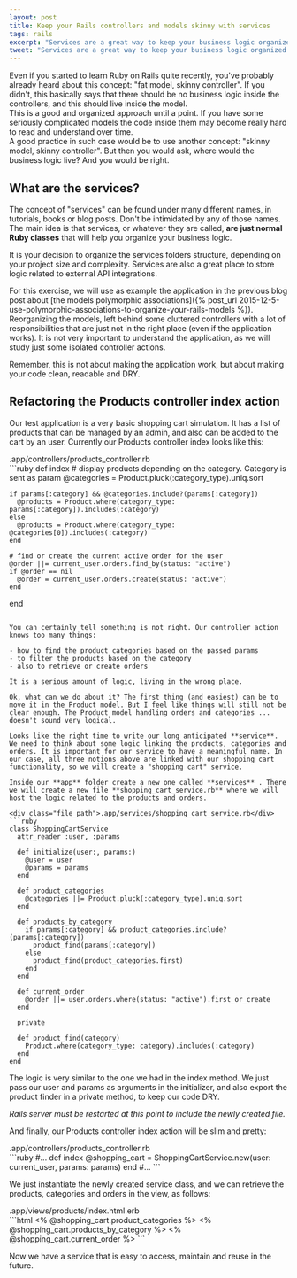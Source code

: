```yaml
---
layout: post
title: Keep your Rails controllers and models skinny with services
tags: rails
excerpt: "Services are a great way to keep your business logic organized into specialized classes, which are easy to find, modify and reutilize."
tweet: "Services are a great way to keep your business logic organized into specialized classes."
---
```


Even if you started to learn Ruby on Rails quite recently, you've probably already heard about this concept: "fat model, skinny controller". If you didn't, this basically says that there should be no business logic inside the controllers, and this should live inside the model.  
This is a good and organized approach until a point. If you have some seriously complicated models the code inside them may become really hard to read and understand over time.  
A good practice in such case would be to use another concept: "skinny model, skinny controller". But then you would ask, where would the business logic live? And you would be right.

## What are the services? 
The concept of "services" can be found under many different names, in tutorials, books or blog posts. Don't be intimidated by any of those names. The main idea is that services, or whatever they are called, **are just normal Ruby classes** that will help you organize your business logic.  

It is your decision to organize the services folders structure, depending on your project size and complexity. Services are also a great place to store logic related to external API integrations.

For this exercise, we will use as example the application in the previous blog post about [the models polymorphic associations]({% post_url 2015-12-5-use-polymorphic-associations-to-organize-your-rails-models %}). Reorganizing the models, left behind some cluttered controllers with a lot of responsibilities  that are just not in the right place (even if the application works). It is not very important to understand the application, as we will study just some isolated controller actions.

Remember, this is not about making the application work, but about making your code clean, readable and DRY.

## Refactoring the Products controller index action
Our test application is a very basic shopping cart simulation. It has a list of products that can be managed by an admin, and also can be added to the cart by an user. Currently our Products controller index looks like this:

<div class="file_path">.app/controllers/products_controller.rb</div>
```ruby
  def index
    # display products depending on the category. Category is sent as param
    @categories = Product.pluck(:category_type).uniq.sort

    if params[:category] && @categories.include?(params[:category])
      @products = Product.where(category_type: params[:category]).includes(:category)
    else
      @products = Product.where(category_type: @categories[0]).includes(:category)
    end

    # find or create the current active order for the user
    @order ||= current_user.orders.find_by(status: "active")
    if @order == nil
      @order = current_user.orders.create(status: "active")
    end
  end
```

You can certainly tell something is not right. Our controller action knows too many things:  

- how to find the product categories based on the passed params
- to filter the products based on the category
- also to retrieve or create orders

It is a serious amount of logic, living in the wrong place.  

Ok, what can we do about it? The first thing (and easiest) can be to move it in the Product model. But I feel like things will still not be clear enough. The Product model handling orders and categories ... doesn't sound very logical.

Looks like the right time to write our long anticipated **service**. We need to think about some logic linking the products, categories and orders. It is important for our service to have a meaningful name. In our case, all three notions above are linked with our shopping cart functionality, so we will create a "shopping cart" service.

Inside our **app** folder create a new one called **services** . There we will create a new file **shopping_cart_service.rb** where we will host the logic related to the products and orders.

<div class="file_path">.app/services/shopping_cart_service.rb</div>
```ruby
class ShoppingCartService
  attr_reader :user, :params

  def initialize(user:, params:)
    @user = user
    @params = params
  end

  def product_categories
    @categories ||= Product.pluck(:category_type).uniq.sort
  end

  def products_by_category
    if params[:category] && product_categories.include?(params[:category])
      product_find(params[:category])
    else
      product_find(product_categories.first)
    end
  end

  def current_order
    @order ||= user.orders.where(status: "active").first_or_create
  end

  private

  def product_find(category)
    Product.where(category_type: category).includes(:category)
  end
end
```

The logic is very similar to the one we had in the index method. We just pass our user and params as arguments in the initializer, and also export the product finder in a private method, to keep our code DRY.

*Rails server must be restarted at this point to include the newly created file.*

And finally, our Products controller index action will be slim and pretty:

<div class="file_path">.app/controllers/products_controller.rb</div>
```ruby
#...
def index
  @shopping_cart = ShoppingCartService.new(user: current_user, params: params)
end
#...
```

We just instantiate the newly created service class, and we can retrieve the products, categories and orders in the view, as follows:
<div class="file_path">.app/views/products/index.html.erb</div>
```html
<% @shopping_cart.product_categories %>
<% @shopping_cart.products_by_category %>
<% @shopping_cart.current_order %>
```  

Now we have a service that is easy to access, maintain and reuse in the future.
